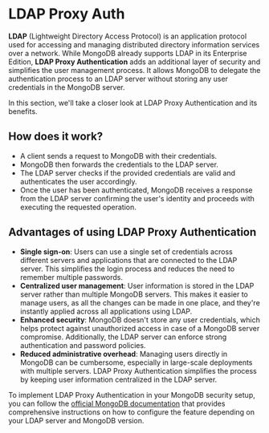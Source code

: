 # LDAP Proxy Auth

**LDAP** (Lightweight Directory Access Protocol) is an application protocol used for accessing and managing distributed directory information services over a network. While MongoDB already supports LDAP in its Enterprise Edition, **LDAP Proxy Authentication** adds an additional layer of security and simplifies the user management process. It allows MongoDB to delegate the authentication process to an LDAP server without storing any user credentials in the MongoDB server.

In this section, we'll take a closer look at LDAP Proxy Authentication and its benefits.

## How does it work?

- A client sends a request to MongoDB with their credentials.
- MongoDB then forwards the credentials to the LDAP server.
- The LDAP server checks if the provided credentials are valid and authenticates the user accordingly.
- Once the user has been authenticated, MongoDB receives a response from the LDAP server confirming the user's identity and proceeds with executing the requested operation.

## Advantages of using LDAP Proxy Authentication

- **Single sign-on**: Users can use a single set of credentials across different servers and applications that are connected to the LDAP server. This simplifies the login process and reduces the need to remember multiple passwords.
- **Centralized user management**: User information is stored in the LDAP server rather than multiple MongoDB servers. This makes it easier to manage users, as all the changes can be made in one place, and they're instantly applied across all applications using LDAP.
- **Enhanced security**: MongoDB doesn't store any user credentials, which helps protect against unauthorized access in case of a MongoDB server compromise. Additionally, the LDAP server can enforce strong authentication and password policies.
- **Reduced administrative overhead**: Managing users directly in MongoDB can be cumbersome, especially in large-scale deployments with multiple servers. LDAP Proxy Authentication simplifies the process by keeping user information centralized in the LDAP server.

To implement LDAP Proxy Authentication in your MongoDB security setup, you can follow the [official MongoDB documentation](https://docs.mongodb.com/manual/security/authentication/) that provides comprehensive instructions on how to configure the feature depending on your LDAP server and MongoDB version.
